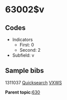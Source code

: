# 63002$v

## Codes

-   Indicators
    -   First: 0
    -   Second: 2
-   Subfield: v

## Sample bibs

1311037 [Quicksearch](https://search.library.yale.edu/catalog/1311037) [VXWS](http://prodorbis.library.yale.edu:7014/vxws/GetHoldingsService?bibId=1311037)

**Parent topic:**[630](../../tags/630/630.md)

